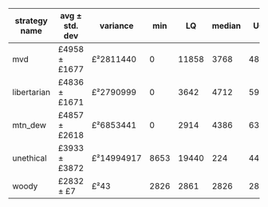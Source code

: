 strategy name | avg ± std. dev | variance | min | LQ | median | UQ | max
---|---|---|---|---|---|---|---
mvd | £4958 ± £1677 | £²2811440 | 0| 11858 | 3768| 4844| 6000
libertarian | £4836 ± £1671 | £²2790999 | 0 | 3642 | 4712 | 5908 | 12755
mtn\_dew | £4857 ± £2618 | £²6853441 | 0 | 2914 | 4386 | 6306 | 17612
unethical | £3933 ± £3872 | £²14994917 | 8653| 19440 | 224| 4412| 6742
woody | £2832 ± £7 | £²43 | 2826| 2861 | 2826| 2834| 2835
